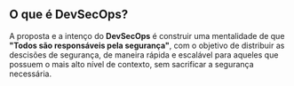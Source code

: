 ## O que é DevSecOps?

A proposta e a intenço do **DevSecOps** é construir uma mentalidade de que **"Todos são responsáveis pela segurança"**, com o objetivo de distribuir as descisões de segurança, de maneira rápida e escalável para aqueles que possuem o mais alto nível de contexto, sem sacrificar a segurança necessária. 

